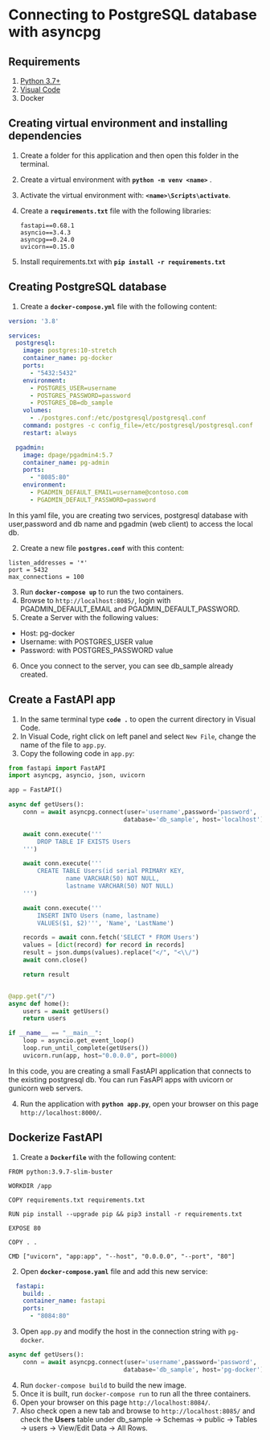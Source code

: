 # Connecting to PostgreSQL database with asyncpg

## Requirements
1. [Python 3.7+](https://www.python.org/downloads/)
2. [Visual Code](https://code.visualstudio.com/download)
3. Docker

## Creating virtual environment and installing dependencies
1. Create a folder for this application and then open this folder in the terminal. 
2. Create a virtual environment with **`python -m venv <name>`** .
3. Activate the virtual environment with: **`<name>\Scripts\activate`**.
4. Create a **`requirements.txt`** file with the following libraries:

    ```
    fastapi==0.68.1
    asyncio==3.4.3
    asyncpg==0.24.0
    uvicorn==0.15.0
    ```
5. Install requirements.txt with **`pip install -r requirements.txt`**

## Creating PostgreSQL database
1. Create a **`docker-compose.yml`** file with the following content:

```yaml
version: '3.8'

services:
  postgresql:
    image: postgres:10-stretch
    container_name: pg-docker
    ports:
      - "5432:5432"
    environment:
      - POSTGRES_USER=username
      - POSTGRES_PASSWORD=password
      - POSTGRES_DB=db_sample
    volumes:
      - ./postgres.conf:/etc/postgresql/postgresql.conf
    command: postgres -c config_file=/etc/postgresql/postgresql.conf
    restart: always

  pgadmin:
    image: dpage/pgadmin4:5.7
    container_name: pg-admin
    ports:
      - "8085:80"
    environment:
      - PGADMIN_DEFAULT_EMAIL=username@contoso.com
      - PGADMIN_DEFAULT_PASSWORD=password
```

In this yaml file, you are creating two services, postgresql database with user,password and db name and pgadmin (web client) to access the local db.


2. Create a new file **`postgres.conf`** with this content:

```log
listen_addresses = '*'
port = 5432
max_connections = 100
```
3. Run **`docker-compose up`** to run the two containers.
4. Browse to `http://localhost:8085/`, login with PGADMIN_DEFAULT_EMAIL and PGADMIN_DEFAULT_PASSWORD.
5. Create a Server with the following values:
- Host: pg-docker
- Username: with POSTGRES_USER value
- Password: with POSTGRES_PASSWORD value
6. Once you connect to the server, you can see db_sample already created.

## Create a FastAPI app
1. In the same terminal type **`code .`** to open the current directory in Visual Code.
2. In Visual Code, right click on left panel and select `New File`, change the name of the file to `app.py`.
3. Copy the following code in `app.py`:

```python
from fastapi import FastAPI
import asyncpg, asyncio, json, uvicorn

app = FastAPI()

async def getUsers():
    conn = await asyncpg.connect(user='username',password='password',
                                database='db_sample', host='localhost')

    await conn.execute('''
        DROP TABLE IF EXISTS Users 
    ''')

    await conn.execute('''
        CREATE TABLE Users(id serial PRIMARY KEY, 
                name VARCHAR(50) NOT NULL, 
                lastname VARCHAR(50) NOT NULL)
    ''')

    await conn.execute('''
        INSERT INTO Users (name, lastname)
        VALUES($1, $2)''', 'Name', 'LastName')

    records = await conn.fetch('SELECT * FROM Users')
    values = [dict(record) for record in records]
    result = json.dumps(values).replace("</", "<\\/")
    await conn.close()

    return result


@app.get("/")
async def home():
    users = await getUsers()
    return users

if __name__ == "__main__":
    loop = asyncio.get_event_loop()
    loop.run_until_complete(getUsers())
    uvicorn.run(app, host="0.0.0.0", port=8000)
```

In this code, you are creating a small FastAPI application that connects to the existing postgresql db. You can run FasAPI apps with uvicorn or gunicorn web servers.

4. Run the application with **`python app.py`**, open your browser on this page `http://localhost:8000/`.


## Dockerize FastAPI 
1. Create a **`Dockerfile`** with the following content:

```Docker
FROM python:3.9.7-slim-buster

WORKDIR /app

COPY requirements.txt requirements.txt

RUN pip install --upgrade pip && pip3 install -r requirements.txt

EXPOSE 80

COPY . .

CMD ["uvicorn", "app:app", "--host", "0.0.0.0", "--port", "80"]

```

2. Open **`docker-compose.yaml`** file and add this new service:

```yaml
  fastapi:
    build: .
    container_name: fastapi
    ports:
      - "8084:80"
```
3. Open `app.py` and modify the host in the connection string with `pg-docker`.

```python
async def getUsers():
    conn = await asyncpg.connect(user='username',password='password',
                                database='db_sample', host='pg-docker')
```

4. Run `docker-compose build` to build the new image.
5. Once it is built, run `docker-compose run` to run all the three containers.
6. Open your browser on this page `http://localhost:8084/`.
7. Also check open a new tab and browse to `http://localhost:8085/` and check the **Users** table under db_sample -> Schemas -> public -> Tables -> users -> View/Edit Data ->  All Rows.
